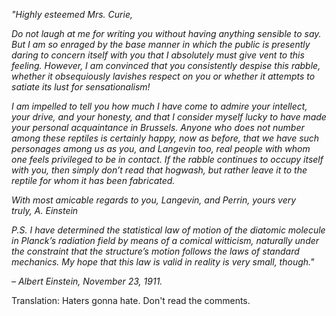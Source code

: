 ---
---
_"Highly esteemed Mrs. Curie,_

_Do not laugh at me for writing you without having anything sensible to say. But I am so enraged by the base manner in which the public is presently daring to concern itself with you that I absolutely must give vent to this feeling. However, I am convinced that you consistently despise this rabble, whether it obsequiously lavishes respect on you or whether it attempts to satiate its lust for sensationalism!_

_I am impelled to tell you how much I have come to admire your intellect, your drive, and your honesty, and that I consider myself lucky to have made your personal acquaintance in Brussels. Anyone who does not number among these reptiles is certainly happy, now as before, that we have such personages among us as you, and Langevin too, real people with whom one feels privileged to be in contact. If the rabble continues to occupy itself with you, then simply don’t read that hogwash, but rather leave it to the reptile for whom it has been fabricated._

_With most amicable regards to you, Langevin, and Perrin, yours very truly, A. Einstein_

_P.S. I have determined the statistical law of motion of the diatomic molecule in Planck’s radiation field by means of a comical witticism, naturally under the constraint that the structure’s motion follows the laws of standard mechanics. My hope that this law is valid in reality is very small, though."_

_– Albert Einstein, November 23, 1911._

Translation: Haters gonna hate. Don't read the comments.
